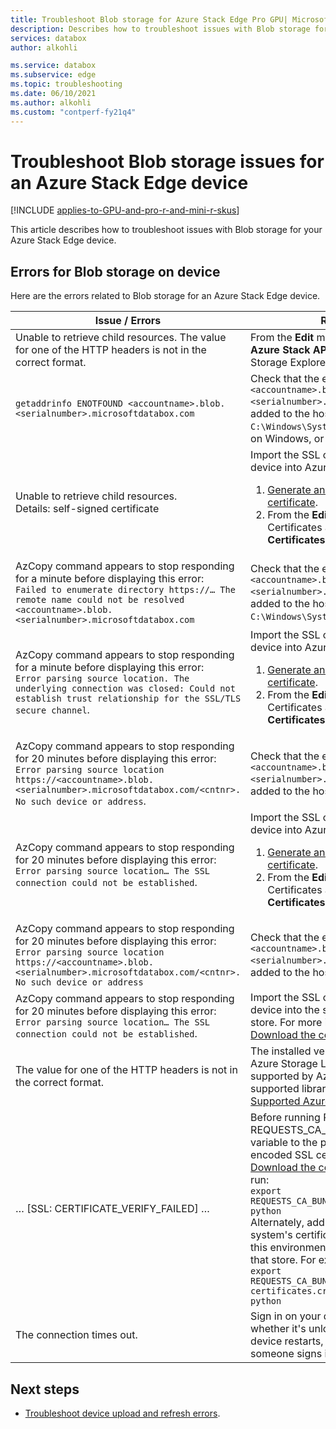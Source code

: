 ```yaml
---
title: Troubleshoot Blob storage for Azure Stack Edge Pro GPU| Microsoft Docs 
description: Describes how to troubleshoot issues with Blob storage for an Azure Stack Edge device.
services: databox
author: alkohli

ms.service: databox
ms.subservice: edge
ms.topic: troubleshooting
ms.date: 06/10/2021
ms.author: alkohli
ms.custom: "contperf-fy21q4"
---
```

# Troubleshoot Blob storage issues for an Azure Stack Edge device 

[!INCLUDE [applies-to-GPU-and-pro-r-and-mini-r-skus](../../includes/azure-stack-edge-applies-to-gpu-pro-r-mini-r-sku.md)]

This article describes how to troubleshoot issues with Blob storage for your Azure Stack Edge device. 

## Errors for Blob storage on device 

Here are the errors related to Blob storage for an Azure Stack Edge device.

| **Issue / Errors** |  **Resolution** | 
|--------------------|-----------------|
|Unable to retrieve child resources. The value for one of the HTTP headers is not in the correct format.| From the **Edit** menu, select **Target Azure Stack APIs**. Then, restart Azure Storage Explorer.|
|`getaddrinfo ENOTFOUND <accountname>.blob.<serialnumber>.microsoftdatabox.com`|Check that the endpoint name `<accountname>.blob.<serialnumber>.microsoftdatabox.com` is added to the hosts file at this path, `C:\Windows\System32\drivers\etc\hosts`, on Windows, or at `/etc/hosts` on Linux.|
|Unable to retrieve child resources.<br> Details: self-signed certificate |Import the SSL certificate for your device into Azure Storage Explorer: <ol><li>[Generate and download the certificate](azure-stack-edge-gpu-deploy-configure-certificates.md#generate-device-certificates).</li><li>From the **Edit** menu, select SSL Certificates and then select **Import Certificates**.</li></ol>|
|AzCopy command appears to stop responding for a minute before displaying this error:<br>`Failed to enumerate directory https://… The remote name could not be resolved <accountname>.blob.<serialnumber>.microsoftdatabox.com`|Check that the endpoint name `<accountname>.blob.<serialnumber>.microsoftdatabox.com` is added to the hosts file at: `C:\Windows\System32\drivers\etc\hosts`.|
|AzCopy command appears to stop responding for a minute before displaying this error:<br>`Error parsing source location. The underlying connection was closed: Could not establish trust relationship for the SSL/TLS secure channel`. |Import the SSL certificate for your device into Azure Storage Explorer: <ol><li>[Generate and download the certificate](azure-stack-edge-gpu-deploy-configure-certificates.md#generate-device-certificates).</li><li>From the **Edit** menu, select SSL Certificates and then select **Import Certificates**.</li></ol>|
|AzCopy command appears to stop responding for 20 minutes before displaying this error:<br>`Error parsing source location https://<accountname>.blob.<serialnumber>.microsoftdatabox.com/<cntnr>. No such device or address`. |Check that the endpoint name `<accountname>.blob.<serialnumber>.microsoftdatabox.com` is added to the hosts file at: `/etc/hosts`.|
|AzCopy command appears to stop responding for 20 minutes before displaying this error:<br>`Error parsing source location… The SSL connection could not be established`. |Import the SSL certificate for your device into Azure Storage Explorer: <ol><li>[Generate and download the certificate](azure-stack-edge-gpu-deploy-configure-certificates.md#generate-device-certificates).</li><li>From the **Edit** menu, select SSL Certificates and then select **Import Certificates**.</li></ol>|
|AzCopy command appears to stop responding for 20 minutes before displaying this error:<br>`Error parsing source location https://<accountname>.blob.<serialnumber>.microsoftdatabox.com/<cntnr>. No such device or address`|Check that the endpoint name `<accountname>.blob.<serialnumber>.microsoftdatabox.com` is added to the hosts file at: `/etc/hosts`.|
|AzCopy command appears to stop responding for 20 minutes before displaying this error: `Error parsing source location… The SSL connection could not be established`.|Import the SSL certificate for your device into the system's certificate store. For more information, see [Download the certificate](../databox/data-box-deploy-copy-data-via-rest.md#download-certificate).|
|The value for one of the HTTP headers is not in the correct format.|The installed version of the Microsoft Azure Storage Library for Python is not supported by Azure Stack Edge. For supported library versions, see [Supported Azure client libraries](azure-stack-edge-gpu-system-requirements-rest.md#supported-azure-client-libraries).|
|… [SSL: CERTIFICATE_VERIFY_FAILED] …| Before running Python, set the REQUESTS_CA_BUNDLE environment variable to the path of the Base64-encoded SSL certificate file (see how to [Download the certificate](azure-stack-edge-gpu-deploy-configure-certificates.md#generate-device-certificates)). For example, run:<br>`export REQUESTS_CA_BUNDLE=/tmp/mycert.cer`<br>`python`<br>Alternately, add the certificate to the system's certificate store, and then set this environment variable to the path of that store. For example, on Ubuntu, run:<br>`export REQUESTS_CA_BUNDLE=/etc/ssl/certs/ca-certificates.crt`<br>`python`|
|The connection times out.|Sign in on your device, and then check whether it's unlocked. Anytime the device restarts, it stays locked until someone signs in.|


## Next steps

- [Troubleshoot device upload and refresh errors](azure-stack-edge-gpu-troubleshoot.md#troubleshoot-device-upload-and-refresh-errors).
